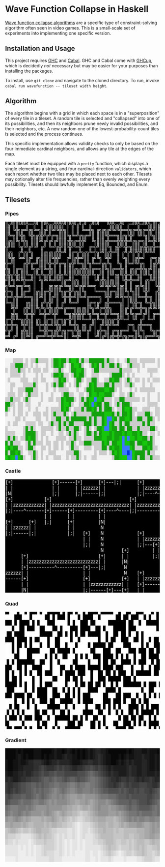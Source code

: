 # Wave Function Collapse in Haskell

[Wave function collapse algorithms](https://en.wikipedia.org/wiki/Model_synthesis) are a specific type of constraint-solving algorithm often seen in video games. This is a small-scale set of experiments into implementing one specific version.

## Installation and Usage

This project requires [GHC](https://www.haskell.org/ghc/) and [Cabal](https://www.haskell.org/cabal/). GHC and Cabal come with [GHCup](https://www.haskell.org/ghcup/), which is decidedly *not* necessary but may be easier for your purposes than installing the packages.

To install, use `git clone` and navigate to the cloned directory. To run, invoke `cabal run wavefunction -- tileset width height`.

## Algorithm

The algorithm begins with a grid in which each space is in a "superposition" of every tile in a tileset. A random tile is selected and "collapsed" into one of its possibilities, and then its neighbors prune newly invalid possibilities, and their neighbors, etc. A new random one of the lowest-probability-count tiles is selected and the process continues.

This specific implementation allows validity checks to only be based on the four immediate cardinal neighbors, and allows any tile at the edges of the map.

Each tileset must be equipped with a `pretty` function, which displays a single element as a string, and four cardinal-direction `validators`, which each report whether two tiles may be placed next to each other. Tilesets may optionally alter tile frequencies, rather than evenly weighting every possibility. Tilesets should lawfully implement Eq, Bounded, and Enum.

## Tilesets

### Pipes

![A screenshot of a dark mode terminal showing a sixty-character by twenty-character canvas of Unicode box-drawing shapes tracing twisting and turning pipes all around.](docs/pipes.png)


### Map

![A screenshot of a dark mode terminal showing a sixty-character by twenty-character canvas of brightly-colored rectangles resembling an old-school RPG map—oceans, plains, forests, and mountain ranges galore.](docs/map.png)

### Castle

![A screenshot of a dark mode terminal showing a sixty-character by twenty-character canvas of low-quality ASCII art resembling the walls and towers of what is ostensibly a castle.](docs/castle.png)

### Quad

![A screenshot of a dark mode terminal showing a sixty-character by twenty-character canvas of Unicode block elements drawing a grid of randomly-placed rectangles offset by half a character.](docs/quad.png)

### Gradient

![A screenshot of a grid of colored boxes ranging from dark greys at the top to almost-whites at the bottom forming a naturalistic gradient.](docs/gradient.png)
